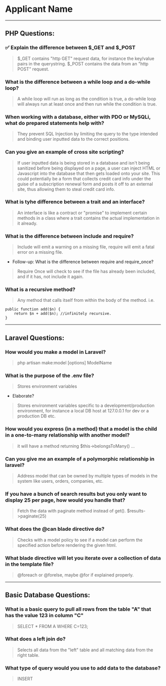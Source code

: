 # Applicant Name
---

## PHP Questions:

### :white_check_mark: Explain the difference between $_GET and $_POST
> $_GET contains "http GET" request data, for instance the key/value pairs in the querystring. $_POST contains the data from an "http POST" request. 

### What is the difference between a while loop and a do-while loop?
> A while loop will run as long as the condition is true, a do-while loop will always run at least once and then run while the condition is true.

### When working with a database, either with PDO or MySQLi, what do prepared statements help with?
> They prevent SQL Injection by limiting the query to the type intended and binding user inputted data to the correct positions.

### Can you give an example of cross site scripting?
> If user inputted data is being stored in a database and isn't being sanitized before being displayed on a page, a user can inject HTML or Javascript into the database that then gets loaded onto your site. This could potentially be a form that collects credit card info under the guise of a subscription renewal form and posts it off to an external site, thus allowing them to steal credit card info.

### What is tyhe difference between a trait and an interface?
> An interface is like a contract or "promise" to implement certain methods in a class where a trait contains the actual implementation in it already.

### What is the difference between include and require?
> Include will emit a warning on a missing file, require will emit a fatal error on a missing file.
- Follow-up: What is the difference between require and require_once?
> Require Once will check to see if the file has already been included, and if it has, not include it again.

### What is a recursive method?
> Any method that calls itself from within the body of the method. i.e.

    public function add($n) {
        return $n + add($n); //infinitely recursive.
    }

---

## Laravel Questions:

### How would you make a model in Laravel?
> php artisan make:model [options] ModelName

### What is the purpose of the .env file?
> Stores environment variables
- Elaborate?
> Stores environment variables specific to a development/production environment, for instance a local DB host at 127.0.0.1 for dev or a production DB etc.

### How would you express (in a method) that a model is the child in a one-to-many relationship with another model?
> it will have a method returning $this->belongsToMany() ...

### Can you give me an example of a polymorphic relationship in laravel?
> Address model that can be owned by multiple types of models in the system like users, orders, companies, etc.

### If you have a bunch of search results but you only want to display 25 per page, how would you handle that?
> Fetch the data with paginate method instead of get(). $results->paginate(25)

### What does the @can blade directive do?
> Checks with a model policy to see if a model can perform the specified action before rendering the given html.

### What blade directive will let you iterate over a collection of data in the template file?
> @foreach or @forelse, maybe @for if explained properly.

---

## Basic Database Questions:

### What is a basic query to pull all rows from the table "A" that has the value 123 in column "C"
> SELECT * FROM A WHERE C=123;

### What does a left join do?
> Selects all data from the "left" table and all matching data from the right table.

### What type of query would you use to add data to the database?
> INSERT